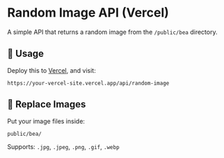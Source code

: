 # Random Image API (Vercel)

A simple API that returns a random image from the `/public/bea` directory.

## 🚀 Usage

Deploy this to [Vercel](https://vercel.com), and visit:

```
https://your-vercel-site.vercel.app/api/random-image
```

## 📁 Replace Images

Put your image files inside:

```
public/bea/
```

Supports: `.jpg`, `.jpeg`, `.png`, `.gif`, `.webp`